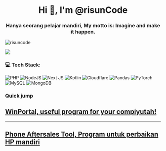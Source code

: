 <h1 align="center">Hi 👋, I'm @risunCode</h1>
<h3 align="center">Hanya seorang pelajar mandiri, My motto is: Imagine and make it happen.</h3>

<p align="left"> <img src="https://komarev.com/ghpvc/?username=risuncode&label=Profile%20views&color=0e75b6&style=flat" alt="risuncode" /> </p>
<p align="left">
</p>

![](https://github-readme-stats.vercel.app/api?username=risuncode&theme=neon&hide_border=false&include_all_commits=false&count_private=false)<br/>
<!-- <p><img align="center" src="https://github-readme-streak-stats.herokuapp.com/?user=risuncode&" alt="risuncode" /></p> -->

### 💻 Tech Stack:
![PHP](https://img.shields.io/badge/php-%23777BB4.svg?style=for-the-badge&logo=php&logoColor=white) ![NodeJS](https://img.shields.io/badge/node.js-6DA55F?style=for-the-badge&logo=node.js&logoColor=white) ![Next JS](https://img.shields.io/badge/Next-black?style=for-the-badge&logo=next.js&logoColor=white) ![Kotlin](https://img.shields.io/badge/kotlin-%237F52FF.svg?style=for-the-badge&logo=kotlin&logoColor=white) ![Cloudflare](https://img.shields.io/badge/Cloudflare-F38020?style=for-the-badge&logo=Cloudflare&logoColor=white) ![Pandas](https://img.shields.io/badge/pandas-%23150458.svg?style=for-the-badge&logo=pandas&logoColor=white) ![PyTorch](https://img.shields.io/badge/PyTorch-%23EE4C2C.svg?style=for-the-badge&logo=PyTorch&logoColor=white) ![MySQL](https://img.shields.io/badge/mysql-4479A1.svg?style=for-the-badge&logo=mysql&logoColor=white) ![MongoDB](https://img.shields.io/badge/MongoDB-%234ea94b.svg?style=for-the-badge&logo=mongodb&logoColor=white)

### Quick jump 
## [WinPortal, useful program for your compiyutah!](https://github.com/risunCode/WinPortal)
---
## [Phone Aftersales Tool, Program untuk perbaikan HP mandiri](https://github.com/risunCode/Phone_AfterSalesTool)


